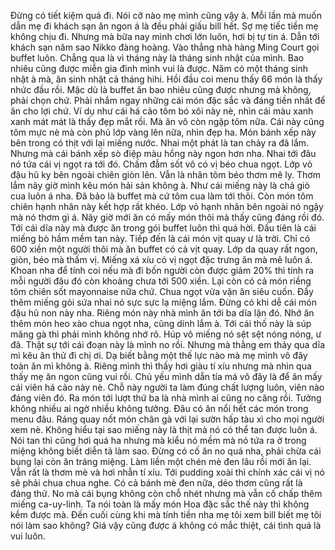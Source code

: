 Đừng có tiết kiệm quá đi. Nói cỡ nào mẹ mình cũng vậy à. Mỗi lần mà muốn dẫn mẹ đi khách sạn ăn ngon á là đều phải giấu bill hết. Sợ mẹ tiếc tiền mẹ không chịu đi. Nhưng mà bữa nay mình chơi lớn luôn, hơi bị tự tin á. Dẫn tới khách sạn năm sao Nikko đàng hoàng. Vào thẳng nhà hàng Ming Court gọi buffet luôn. Chẳng qua là vì tháng này là tháng sinh nhật của mình. Bao nhiêu cũng được miễn gia đình mình vui là được. Năm có một tháng sinh nhật à mà, ăn sinh nhật cả tháng hihi. Hồi đầu coi menu thấy 66 món là thấy nhức đầu rồi. Mặc dù là buffet ăn bao nhiêu cũng được nhưng mà không, phải chọn chứ. Phải nhắm ngay những cái món đặc sắc và đáng tiền nhất để ăn cho lợi chứ. Ví dụ như cái há cảo tôm bó xôi này nè, nhìn cái màu xanh xanh mát mát là thấy đẹp mắt rồi. Mà ăn vô còn ngập tôm nữa. Cái này cũng tôm mực nè mà còn phủ lớp vàng lên nữa, nhìn đẹp ha. Món bánh xếp này bên trong có thịt với lại miếng nước. Nhai một phát là tan chảy ra đã lắm. Nhưng mà cái bánh xếp sò điệp màu hồng này ngon hơn nha. Nhai tới đâu nó tứa cái vị ngọt ra tới đó. Chấm đẫm sốt vô có vị béo chua ngọt. Lớp vỏ đậu hũ ky bên ngoài chiên giòn lên. Vẫn là nhân tôm béo thơm mê ly. Thơm lắm nãy giờ mình kêu món hải sản không à. Như cái miếng này là chả giò cua luôn á nha. Đã bảo là buffet mà cứ tôm cua làm tới thôi. Còn món tôm chiên hạnh nhân này kết hợp rất khéo. Lớp vỏ hạnh nhân bên ngoài nó ngậy mà nó thơm gì á. Nãy giờ mới ăn có mấy món thôi mà thấy cũng đáng rồi đó. Tới cái dĩa này mà được ăn trong gói buffet luôn thì quá hời. Đầu tiên là cái miếng bò hầm mềm tan này. Tiếp đến là cái món vịt quay ư là trời. Chỉ có 600 xiền một người thôi mà ăn buffet có cả vịt quay. Lớp da quay rất ngon, giòn, béo mà thấm vị. Miếng xá xíu có vị ngọt đặc trưng ăn mà mê luôn á. Khoan nha để tính coi nếu mà đi bốn người còn được giảm 20% thì tính ra mỗi người đâu đó còn khoảng chưa tới 500 xiền. Lại còn có cả món riềng tôm chiên sốt mayonnaise nữa chứ. Chua ngọt vừa vặn ăn siêu cuốn. Đẩy thêm miếng gỏi sứa nhai nó sực sực lạ miệng lắm. Đừng có khi dễ cái món đậu hũ non này nha. Riêng món này nhà mình ăn tới ba dĩa lận đó. Nhớ ăn thêm món heo xào chua ngọt nha, cũng dính lắm à. Tới cái thố này là súp măng gà thì phải mình không nhớ rõ. Húp vô miếng nó sệt sệt nóng nóng, ư đã. Thật sự tới cái đoạn này là mình no rồi. Nhưng mà thằng em thảy qua dĩa mì kêu ăn thử đi chị ơi. Dạ biết bằng một thế lực nào mà mẹ mình vô đây toàn ăn mì không à. Riêng mình thì thấy hơi giàu tí xíu nhưng mà nhìn qua thấy mẹ ăn ngon cũng vui rồi. Chủ yếu mình dẫn tía má vô đây là để ăn mấy cái viên há cảo này nè. Chỗ này người ta làm đúng chất lượng luôn, viên nào đáng viên đó. Ra món tới lượt thứ ba là nhà mình ai cũng no căng rồi. Tưởng không nhiều ai ngờ nhiều không tưởng. Đâu có ăn nổi hết các món trong menu đâu. Ráng quay nốt món chân gà với lại sườn hấp tàu xì cho mọi người xem nè. Không hiểu tại sao miếng này là thịt mà nó có thể tan được luôn á. Nói tan thì cũng hơi quá ha nhưng mà kiểu nó mềm mà nó tứa ra ở trong miệng không biết diễn tả làm sao. Đừng có cố ăn no quá nha, phải chừa cái bụng lại còn ăn tráng miệng. Làm liền một chén mè đen lâu rồi mới ăn lại. Vẫn rất là thơm mè và hơi nhẫn tí xíu. Tới pudding xoài thì chính xác cái vị nó sẽ phải chua chua nghe. Có cả bánh mè đen nữa, dẻo thơm cũng rất là đáng thử. No mà cái bụng không còn chỗ nhét nhưng mà vẫn cố chấp thêm miếng ca-uy-linh. Ta nói toàn là mấy món Hoa đặc sắc thế này thì không kềm được mà. Đến cuối cùng khi mà tính tiền nha mẹ tôi xem bill biết mẹ tôi nói làm sao không? Giá vậy cũng được á không có mắc thiệt, cái tình quá là vui luôn.